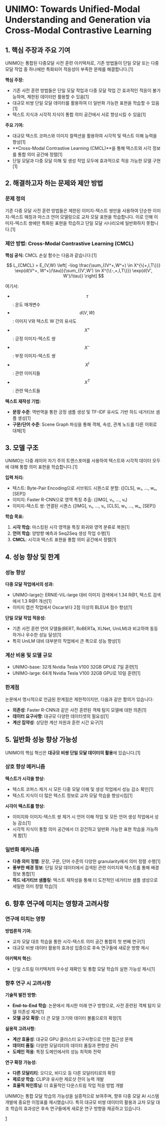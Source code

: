 # UNIMO: Towards Unified-Modal Understanding and Generation via Cross-Modal Contrastive Learning

## 1. 핵심 주장과 주요 기여

UNIMO는 통합된 다중모달 사전 훈련 아키텍처로, 기존 방법들이 단일 모달 또는 다중 모달 작업 중 하나에만 특화되어 적응성이 부족한 문제를 해결합니다.[1]

**핵심 주장:**
- 기존 사전 훈련 방법들은 단일 모달 작업과 다중 모달 작업 간 효과적인 적응이 불가능하며, 제한된 데이터만 활용할 수 있음[1]
- 대규모 비쌍 단일 모달 데이터를 활용하여 더 일반화 가능한 표현을 학습할 수 있음[1]
- 텍스트 지식과 시각적 지식이 통합 의미 공간에서 서로 향상시킬 수 있음[1]

**주요 기여:**
- 대규모 텍스트 코퍼스와 이미지 컬렉션을 활용하여 시각적 및 텍스트 이해 능력을 향상[1]
- **Cross-Modal Contrastive Learning (CMCL)**을 통해 텍스트와 시각 정보를 통합 의미 공간에 정렬[1]
- 단일 모달과 다중 모달 이해 및 생성 작업 모두에 효과적으로 적응 가능한 모델 구현[1]

## 2. 해결하고자 하는 문제와 제안 방법

### 문제 정의
기존 다중 모달 사전 훈련 방법들은 제한된 이미지-텍스트 쌍만을 사용하여 단순한 이미지-텍스트 매칭과 마스크 언어 모델링으로 교차 모달 표현을 학습합니다. 이로 인해 이미지-텍스트 쌍에만 특화된 표현을 학습하고 단일 모달 시나리오에 일반화하지 못합니다.[1]

### 제안 방법: Cross-Modal Contrastive Learning (CMCL)

**핵심 공식:**
CMCL 손실 함수는 다음과 같습니다:[1]

$$
L_{CMCL} = E_{V,W} \left[ -\log \frac{\sum_{(V^+,W^+) \in X^{\{+,I,T\}}} \exp(d(V^+, W^+)/\tau)}{\sum_{(V',W') \in X^{\{-,+,I,T\}}} \exp(d(V', W')/\tau)} \right]
$$

여기서:
- $$\tau$$: 온도 매개변수
- $$d(V, W)$$: 이미지 V와 텍스트 W 간의 유사도
- $$X^+$$: 긍정 이미지-텍스트 쌍
- $$X^-$$: 부정 이미지-텍스트 쌍  
- $$X^I$$: 관련 이미지들
- $$X^T$$: 관련 텍스트들

**텍스트 재작성 기법:**
- **문장 수준**: 역번역을 통한 긍정 샘플 생성 및 TF-IDF 유사도 기반 하드 네거티브 샘플 생성[1]
- **구문/단어 수준**: Scene Graph 파싱을 통해 객체, 속성, 관계 노드를 다른 어휘로 대체[1]

## 3. 모델 구조

UNIMO는 다중 레이어 자기 주의 트랜스포머를 사용하여 텍스트와 시각적 데이터 모두에 대해 통합 의미 표현을 학습합니다.[1]

**입력 처리:**
- 텍스트: Byte-Pair Encoding으로 서브워드 시퀀스로 분할: \{[CLS], w₁, ..., wₙ, [SEP]\}
- 이미지: Faster R-CNN으로 영역 특징 추출: \{[IMG], v₁, ..., vₜ\}
- 이미지-텍스트 쌍: 연결된 시퀀스 \{[IMG], v₁, ..., vₜ, [CLS], w₁, ..., wₙ, [SEP]\}

**학습 목표:**
1. **시각 학습**: 마스킹된 시각 영역을 특징 회귀와 영역 분류로 복원[1]
2. **언어 학습**: 양방향 예측과 Seq2Seq 생성 작업 수행[1]
3. **CMCL**: 시각과 텍스트 표현을 통합 의미 공간에서 정렬[1]

## 4. 성능 향상 및 한계

### 성능 향상
**다중 모달 작업에서의 성과:**
- UNIMO-large는 ERNIE-ViL-large 대비 이미지 검색에서 1.34 R@1, 텍스트 검색에서 1.3 R@1 개선[1]
- 이미지 캡션 작업에서 Oscar보다 2점 이상의 BLEU4 점수 향상[1]

**단일 모달 작업 적응성:**
- 기존 사전 훈련 언어 모델들(BERT, RoBERTa, XLNet, UniLM)과 비교하여 동등하거나 우수한 성능 달성[1]
- 특히 UniLM 대비 대부분의 작업에서 큰 폭으로 성능 향상[1]

### 계산 비용 및 모델 규모
- UNIMO-base: 32개 Nvidia Tesla V100 32GB GPU로 7일 훈련[1]
- UNIMO-large: 64개 Nvidia Tesla V100 32GB GPU로 10일 훈련[1]

### 한계점
논문에서 명시적으로 언급된 한계점은 제한적이지만, 다음과 같은 함의가 있습니다:
- **의존성**: Faster R-CNN과 같은 사전 훈련된 객체 탐지 모델에 대한 의존[1]
- **데이터 요구사항**: 대규모 다양한 데이터셋의 필요성[1]
- **계산 집약성**: 상당한 계산 자원과 훈련 시간 요구[1]

## 5. 일반화 성능 향상 가능성

UNIMO의 핵심 혁신은 **대규모 비쌍 단일 모달 데이터의 활용**에 있습니다.[1]

### 상호 향상 메커니즘
**텍스트가 시각을 향상:**
- 텍스트 코퍼스 제거 시 모든 다중 모달 이해 및 생성 작업에서 성능 감소 확인[1]
- 텍스트 지식이 더 많은 텍스트 정보로 교차 모달 학습을 향상시킴[1]

**시각이 텍스트를 향상:**
- 이미지와 이미지-텍스트 쌍 제거 시 언어 이해 작업 및 모든 언어 생성 작업에서 성능 감소[1]
- 시각적 지식이 통합 의미 공간에서 더 강건하고 일반화 가능한 표현 학습을 가능하게 함[1]

### 일반화 메커니즘
- **다층 의미 정렬**: 문장, 구문, 단어 수준의 다양한 granularity에서 의미 정렬 수행[1]
- **풍부한 배경 정보**: 단일 모달 데이터에서 검색된 관련 이미지와 텍스트를 통해 배경 정보 통합[1]
- **하드 네거티브 샘플링**: 텍스트 재작성을 통해 더 도전적인 네거티브 샘플 생성으로 세밀한 의미 정렬 학습[1]

## 6. 향후 연구에 미치는 영향과 고려사항

### 연구에 미치는 영향
**방법론적 기여:**
- 교차 모달 대조 학습을 통한 시각-텍스트 의미 공간 통합의 첫 번째 연구[1]
- 대규모 비쌍 데이터 활용의 효과성 입증으로 후속 연구들에 새로운 방향 제시

**아키텍처 혁신:**
- 단일 스트림 아키텍처의 우수성 재확인 및 통합 모달 학습의 실현 가능성 제시[1]

### 향후 연구 시 고려사항

**기술적 발전 방향:**
- **End-to-End 학습**: 논문에서 제시한 미래 연구 방향으로, 사전 훈련된 객체 탐지 모델 의존성 제거[1]
- **모델 규모 확장**: 더 큰 모델 크기와 데이터 볼륨으로의 확장[1]

**실용적 고려사항:**
- **계산 효율성**: 대규모 GPU 클러스터 요구사항으로 인한 접근성 문제
- **데이터 품질**: 다양한 모달리티의 데이터 품질과 편향성 관리
- **도메인 적응**: 특정 도메인에서의 성능 최적화 전략

**연구 확장 가능성:**
- **다른 모달리티**: 오디오, 비디오 등 다른 모달리티로의 확장
- **제로샷 학습**: CLIP과 유사한 제로샷 전이 능력 개발
- **효율적 파인튜닝**: 더 효율적인 다운스트림 작업 적응 방법 개발

UNIMO는 통합 모달 학습의 가능성을 실증적으로 보여주며, 향후 다중 모달 AI 시스템 개발에 중요한 이정표를 제시했습니다. 특히 대규모 비쌍 데이터의 활용과 교차 모달 대조 학습의 효과성은 후속 연구들에게 새로운 연구 방향을 제공하고 있습니다.

[1](https://ppl-ai-file-upload.s3.amazonaws.com/web/direct-files/attachments/65988149/ec22c208-e408-417f-9526-349470a11ccd/2012.15409v4.pdf)
